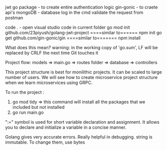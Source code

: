 jwt go package - to create entire authentication logic
gin-gonic - to craete api's
mongoDB - database
log in the cmd
validate the request from postman

code . - open visual studio code in current folder
go mod init github.com/23piyush/golang-jwt-project   ====similar to====== npm init
go get github.com/gin-gonic/gin    ====similar to======= npm install

What does this mean?
warning: in the working copy of 'go.sum', LF will be replaced by CRLF the next time Git touches it

Project flow: models => main.go => routes folder => database => controllers

This project structure is best for monilithic projects. It can be scaled to large number of users.
We will see how to create microservice project structure when we learn microservices using GRPC.

To run the project : 
1. go mod tidy => this command will install all the packages that we included but not installed
2. go run main.go



":=" symbol is used for short variable declaration and assignment. It allows you to declare and initialize a variable in a concise manner.

Golang gives very accurate errors. Really helpful in debugging.
string is immutable. To change them, use bytes
